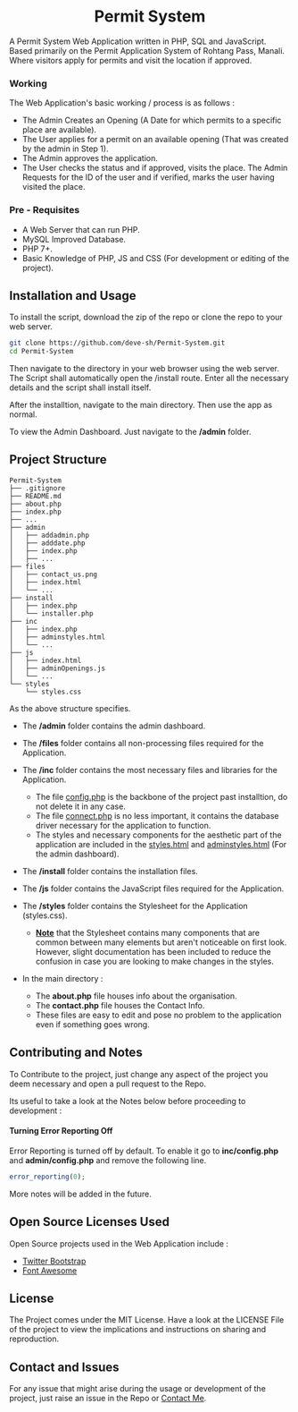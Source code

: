 # <div align='center'>Permit System</div>

A Permit System Web Application written in PHP, SQL and JavaScript. Based primarily on the Permit Application System of Rohtang Pass, Manali. Where visitors apply for permits and visit the location if approved.

### Working

The Web Application's basic working / process is as follows : 

- The Admin Creates an Opening (A Date for which permits to a specific place are available).
- The User applies for a permit on an available opening (That was created by the admin in Step 1).
- The Admin approves the application.
- The User checks the status and if approved, visits the place. The Admin Requests for the ID of the user and if verified, marks the user having visited the place.


### Pre - Requisites

- A Web Server that can run PHP.
- MySQL Improved Database.
- PHP 7+.
- Basic Knowledge of PHP, JS and CSS (For development or editing of the project).

## Installation and Usage

To install the script, download the zip of the repo or clone the repo to your web server.

```bash
git clone https://github.com/deve-sh/Permit-System.git
cd Permit-System
```
Then navigate to the directory in your web browser using the web server. The Script shall automatically open the /install route. Enter all the necessary details and the script shall install itself.

After the installtion, navigate to the main directory. Then use the app as normal.

To view the Admin Dashboard. Just navigate to  the **/admin** folder.

## Project Structure

```
Permit-System
├── .gitignore
├── README.md
├── about.php
├── index.php
├── ...
├── admin
│   ├── addadmin.php
│   ├── adddate.php
│   ├── index.php
│   ├── ...
├── files
│   ├── contact_us.png
│   ├── index.html
│   └── ...
├── install
│   ├── index.php
│   └── installer.php
├── inc
│   ├── index.php
│   ├── adminstyles.html
│   └── ...
├── js
│   ├── index.html
│   ├── adminOpenings.js
│   └── ...
└── styles
    └── styles.css
```

As the above structure specifies. 

- The **/admin** folder contains the admin dashboard.

- The **/files** folder contains all non-processing files required for the Application.

- The **/inc** folder contains the most necessary files and libraries for the Application.
	- The file <u>config.php</u> is the backbone of the project past installtion, do not delete it in any case.
	- The file <u>connect.php</u> is no less important, it contains the database driver necessary for the application to function.
	- The styles and necessary components for the aesthetic part of the application are included in the <u>styles.html</u> and <u>adminstyles.html</u> (For the admin dashboard).

- The **/install** folder contains the installation files.

- The **/js** folder contains the JavaScript files required for the Application.

- The **/styles** folder contains the Stylesheet for the Application (styles.css).
	- <u>**Note**</u> that the Stylesheet contains many components that are common between many elements but aren't noticeable on first look. However, slight documentation has been included to reduce the confusion in case you are looking to make changes in the styles.

- In the main directory : 
	- The **about.php** file houses info about the organisation. 
	- The **contact.php** file houses the Contact Info. 
	- These files are easy to edit and pose no problem to the application even if something goes wrong.

## Contributing and Notes

To Contribute to the project, just change any aspect of the project you deem necessary and open a pull request to the Repo.

Its useful to take a look at the Notes below before proceeding to development : 

#### Turning Error Reporting Off

Error Reporting is turned off by default. To enable it go to **inc/config.php** and **admin/config.php** and remove the following line.

```php
error_reporting(0);
```

More notes will be added in the future.

## Open Source Licenses Used

Open Source projects used in the Web Application include :

- [Twitter Bootstrap](https://getbootstrap.com)
- [Font Awesome](https://fontawesome.com)

## License

The Project comes under the MIT License. Have a look at the LICENSE File of the project to view the implications and instructions on sharing and reproduction.

## Contact and Issues

For any issue that might arise during the usage or development of the project, just raise an issue in the Repo or [Contact Me](mailto:devesh2027@gmail.com).